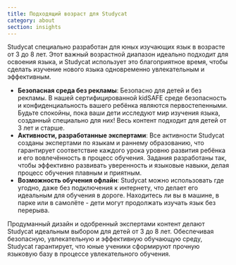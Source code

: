 ```yaml
---
title: Подходящий возраст для Studycat
category: about
section: insights
---
```

Studycat специально разработан для юных изучающих язык в возрасте от 3 до 8 лет. Этот важный возрастной диапазон идеально подходит для освоения языка, и Studycat использует это благоприятное время, чтобы сделать изучение нового языка одновременно увлекательным и эффективным.


* **Безопасная среда без рекламы**: Безопасно для детей и без рекламы. В нашей сертифицированной kidSAFE среде безопасность и конфиденциальность вашего ребёнка являются первостепенными. Будьте спокойны, пока ваши дети исследуют мир изучения языка, созданный специально для них! Весь контент подходит для детей от 3 лет и старше.
* **Активности, разработанные экспертами**: Все активности Studycat созданы экспертами по языкам и раннему образованию, что гарантирует соответствие каждого урока уровню развития ребёнка и его вовлечённость в процесс обучения. Задания разработаны так, чтобы эффективно развивать уверенность и языковые навыки, делая процесс обучения плавным и приятным.
* **Возможность обучения офлайн**: Studycat можно использовать где угодно, даже без подключения к интернету, что делает его идеальным для обучения в дороге. Находитесь ли вы в машине, в парке или в самолёте - дети могут продолжать изучать язык без перерыва.


Продуманный дизайн и одобренный экспертами контент делают Studycat идеальным выбором для детей от 3 до 8 лет. Обеспечивая безопасную, увлекательную и эффективную обучающую среду, Studycat гарантирует, что юные ученики сформируют прочную языковую базу в процессе увлекательного обучения.